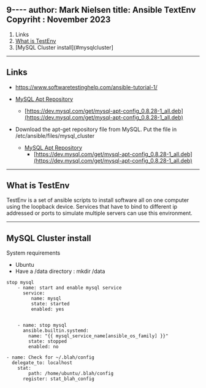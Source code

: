 9----
author: Mark Nielsen
title: Ansible TextEnv
Copyriht : November 2023
----

1. Links
2. [What is TestEnv](#te)
3. [MySQL Cluster install](#mysqlcluster]

* * *
<a name=links></a>Links
-----
* https://www.softwaretestinghelp.com/ansible-tutorial-1/
* [MySQL Apt Repository](https://dev.mysql.com/downloads/repo/apt/)
    * [https://dev.mysql.com/get/mysql-apt-config_0.8.28-1_all.deb](https://dev.mysql.com/get/mysql-apt-config_0.8.28-1_all.deb)

* Download the apt-get repository file from MySQL. Put the file in /etc/ansible/files/mysql_cluster
   * [MySQL Apt Repository](https://dev.mysql.com/downloads/repo/apt/)
       * [https://dev.mysql.com/get/mysql-apt-config_0.8.28-1_all.deb](https://dev.mysql.com/get/mysql-apt-config_0.8.28-1_all.deb)




* * *
<a name=#te></a>What is TestEnv
-----
TestEnv is a set of ansible scripts to install software all on one computer using the loopback device. Services that have to bind to different ip addressed or ports to simulate multiple servers can use this environment.


* * *
<a name=#te></a>MySQL Cluster install
-----
System requirements
* Ubuntu
* Have a /data directory : mkdir /data



```
stop mysql
    - name: start and enable mysql service
      service:
         name: mysql
         state: started
         enabled: yes


    - name: stop mysql
      ansible.builtin.systemd:
        name: "{{ mysql_service_name[ansible_os_family] }}"
        state: stopped
        enabled: no

- name: Check for ~/.blah/config
  delegate_to: localhost
    stat:
        path: /home/ubuntu/.blah/config
	  register: stat_blah_config


```

				     
